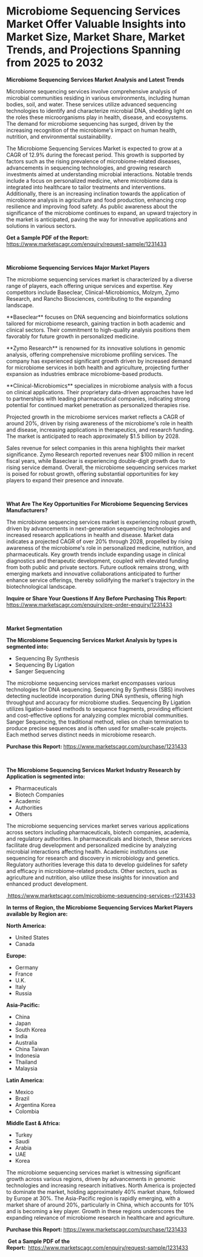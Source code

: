 <p><h1>Microbiome Sequencing Services Market Offer Valuable Insights into Market Size, Market Share, Market Trends, and Projections Spanning from 2025 to 2032</h1></p><p><strong>Microbiome Sequencing Services Market Analysis and Latest Trends</strong></p>
<p><p>Microbiome sequencing services involve comprehensive analysis of microbial communities residing in various environments, including human bodies, soil, and water. These services utilize advanced sequencing technologies to identify and characterize microbial DNA, shedding light on the roles these microorganisms play in health, disease, and ecosystems. The demand for microbiome sequencing has surged, driven by the increasing recognition of the microbiome's impact on human health, nutrition, and environmental sustainability.</p><p>The Microbiome Sequencing Services Market is expected to grow at a CAGR of 12.9% during the forecast period. This growth is supported by factors such as the rising prevalence of microbiome-related diseases, advancements in sequencing technologies, and growing research investments aimed at understanding microbial interactions. Notable trends include a focus on personalized medicine, where microbiome data is integrated into healthcare to tailor treatments and interventions. Additionally, there is an increasing inclination towards the application of microbiome analysis in agriculture and food production, enhancing crop resilience and improving food safety. As public awareness about the significance of the microbiome continues to expand, an upward trajectory in the market is anticipated, paving the way for innovative applications and solutions in various sectors.</p></p>
<p><strong>Get a Sample PDF of the Report:&nbsp;</strong> <a href="https://www.marketscagr.com/enquiry/request-sample/1231433?utm_campaign=2529&utm_medium=2&utm_source=Github&utm_content=ia&utm_term=14042025&utm_id=microbiome-sequencing-services">https://www.marketscagr.com/enquiry/request-sample/1231433</a></p>
<p>&nbsp;</p>
<p><strong>Microbiome Sequencing Services Major Market Players</strong></p>
<p><p>The microbiome sequencing services market is characterized by a diverse range of players, each offering unique services and expertise. Key competitors include Baseclear, Clinical-Microbiomics, Molzym, Zymo Research, and Rancho Biosciences, contributing to the expanding landscape.</p><p>**Baseclear** focuses on DNA sequencing and bioinformatics solutions tailored for microbiome research, gaining traction in both academic and clinical sectors. Their commitment to high-quality analysis positions them favorably for future growth in personalized medicine.</p><p>**Zymo Research** is renowned for its innovative solutions in genomic analysis, offering comprehensive microbiome profiling services. The company has experienced significant growth driven by increased demand for microbiome services in both health and agriculture, projecting further expansion as industries embrace microbiome-based products.</p><p>**Clinical-Microbiomics** specializes in microbiome analysis with a focus on clinical applications. Their proprietary data-driven approaches have led to partnerships with leading pharmaceutical companies, indicating strong potential for continued market penetration as personalized therapies rise.</p><p>Projected growth in the microbiome services market reflects a CAGR of around 20%, driven by rising awareness of the microbiome's role in health and disease, increasing applications in therapeutics, and research funding. The market is anticipated to reach approximately $1.5 billion by 2028.</p><p>Sales revenue for select companies in this arena highlights their market significance. Zymo Research reported revenues near $100 million in recent fiscal years, while Baseclear is experiencing double-digit growth due to rising service demand. Overall, the microbiome sequencing services market is poised for robust growth, offering substantial opportunities for key players to expand their presence and innovate.</p></p>
<p>&nbsp;</p>
<p><strong>What Are The Key Opportunities For Microbiome Sequencing Services Manufacturers?</strong></p>
<p><p>The microbiome sequencing services market is experiencing robust growth, driven by advancements in next-generation sequencing technologies and increased research applications in health and disease. Market data indicates a projected CAGR of over 20% through 2028, propelled by rising awareness of the microbiome's role in personalized medicine, nutrition, and pharmaceuticals. Key growth trends include expanding usage in clinical diagnostics and therapeutic development, coupled with elevated funding from both public and private sectors. Future outlook remains strong, with emerging markets and innovative collaborations anticipated to further enhance service offerings, thereby solidifying the market's trajectory in the biotechnological landscape.</p></p>
<p><strong>Inquire or Share Your Questions If Any Before Purchasing This Report:</strong> <a href="https://www.marketscagr.com/enquiry/pre-order-enquiry/1231433?utm_campaign=2529&utm_medium=2&utm_source=Github&utm_content=ia&utm_term=14042025&utm_id=microbiome-sequencing-services">https://www.marketscagr.com/enquiry/pre-order-enquiry/1231433</a></p>
<p>&nbsp;</p>
<p><strong>Market Segmentation</strong></p>
<p><strong>The Microbiome Sequencing Services Market Analysis by types is segmented into:</strong></p>
<p><ul><li>Sequencing By Synthesis</li><li>Sequencing By Ligation</li><li>Sanger Sequencing</li></ul></p>
<p><p>The microbiome sequencing services market encompasses various technologies for DNA sequencing. Sequencing By Synthesis (SBS) involves detecting nucleotide incorporation during DNA synthesis, offering high throughput and accuracy for microbiome studies. Sequencing By Ligation utilizes ligation-based methods to sequence fragments, providing efficient and cost-effective options for analyzing complex microbial communities. Sanger Sequencing, the traditional method, relies on chain termination to produce precise sequences and is often used for smaller-scale projects. Each method serves distinct needs in microbiome research.</p></p>
<p><strong>Purchase this Report:&nbsp;</strong><a href="https://www.marketscagr.com/purchase/1231433?utm_campaign=2529&utm_medium=2&utm_source=Github&utm_content=ia&utm_term=14042025&utm_id=microbiome-sequencing-services">https://www.marketscagr.com/purchase/1231433</a></p>
<p>&nbsp;</p>
<p><strong>The Microbiome Sequencing Services Market Industry Research by Application is segmented into:</strong></p>
<p><ul><li>Pharmaceuticals</li><li>Biotech Companies</li><li>Academic</li><li>Authorities</li><li>Others</li></ul></p>
<p><p>The microbiome sequencing services market serves various applications across sectors including pharmaceuticals, biotech companies, academia, and regulatory authorities. In pharmaceuticals and biotech, these services facilitate drug development and personalized medicine by analyzing microbial interactions affecting health. Academic institutions use sequencing for research and discovery in microbiology and genetics. Regulatory authorities leverage this data to develop guidelines for safety and efficacy in microbiome-related products. Other sectors, such as agriculture and nutrition, also utilize these insights for innovation and enhanced product development.</p></p>
<p><a href="https://www.marketscagr.com/microbiome-sequencing-services-r1231433?utm_campaign=2529&utm_medium=2&utm_source=Github&utm_content=ia&utm_term=14042025&utm_id=microbiome-sequencing-services">&nbsp;https://www.marketscagr.com/microbiome-sequencing-services-r1231433</a></p>
<p><strong>In terms of Region, the Microbiome Sequencing Services Market Players available by Region are:</strong></p>
<p>
    <p> <strong> North America: </strong>
        <ul>
            <li>United States</li>
            <li>Canada</li>
        </ul>
        </p> 
    <p> <strong> Europe: </strong>
        <ul>
            <li>Germany</li>
            <li>France</li>
            <li>U.K.</li>
            <li>Italy</li>
            <li>Russia</li>
        </ul>
        </p> 
    <p> <strong> Asia-Pacific: </strong>
        <ul>
            <li>China</li>
            <li>Japan</li>
            <li>South Korea</li>
            <li>India</li>
            <li>Australia</li>
            <li>China Taiwan</li>
            <li>Indonesia</li>
            <li>Thailand</li>
            <li>Malaysia</li>
        </ul>
        </p> 
    <p> <strong> Latin America: </strong>
        <ul>
            <li>Mexico</li>
            <li>Brazil</li>
            <li>Argentina Korea</li>
            <li>Colombia</li>
        </ul>
        </p> 
    <p> <strong> Middle East & Africa: </strong>
        <ul>
            <li>Turkey</li>
            <li>Saudi</li>
            <li>Arabia</li>
            <li>UAE</li>
            <li>Korea</li>
        </ul>
    </p>
    </p>
<p><p>The microbiome sequencing services market is witnessing significant growth across various regions, driven by advancements in genomic technologies and increasing research initiatives. North America is projected to dominate the market, holding approximately 40% market share, followed by Europe at 30%. The Asia-Pacific region is rapidly emerging, with a market share of around 20%, particularly in China, which accounts for 10% and is becoming a key player. Growth in these regions underscores the expanding relevance of microbiome research in healthcare and agriculture.</p></p>
<p><strong>Purchase this Report: </strong><a href="https://www.marketscagr.com/purchase/1231433?utm_campaign=2529&utm_medium=2&utm_source=Github&utm_content=ia&utm_term=14042025&utm_id=microbiome-sequencing-services">https://www.marketscagr.com/purchase/1231433</a></p>
<p>&nbsp;<strong>Get a Sample PDF of the Report:&nbsp;&nbsp;</strong><a href="https://www.marketscagr.com/enquiry/request-sample/1231433?utm_campaign=2529&utm_medium=2&utm_source=Github&utm_content=ia&utm_term=14042025&utm_id=microbiome-sequencing-services">https://www.marketscagr.com/enquiry/request-sample/1231433</a></p>
<p><strong></strong></p>
<p><p></p><p></p><p></p></p>